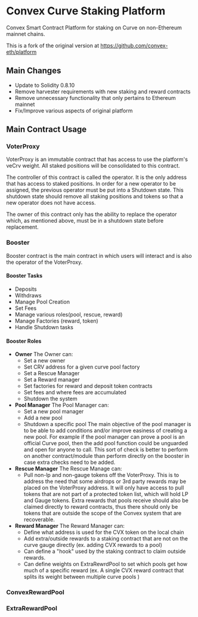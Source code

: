 
# Convex Curve Staking Platform
Convex Smart Contract Platform for staking on Curve on non-Ethereum mainnet chains.

This is a fork of the original version at https://github.com/convex-eth/platform


## Main Changes
- Update to Solidity 0.8.10
- Remove harvester requirements with new staking and reward contracts
- Remove unnecessary functionality that only pertains to Ethereum mainnet
- Fix/Improve various aspects of original platform

## Main Contract Usage

### VoterProxy
VoterProxy is an immutable contract that has access to use the platform's veCrv weight.  All staked positions will be consolidated to this contract.

The controller of this contract is called the operator. It is the only address that has access to staked positions.  In order for a new operator to be assigned, the previous operator must be put into a Shutdown state.  This shutdown state should remove all staking positions and tokens so that a new operator does not have access.

The owner of this contract only has the ability to replace the operator which, as mentioned above, must be in a shutdown state before replacement.


### Booster
Booster contract is the main contract in which users will interact and is also the operator of the VoterProxy.

#### Booster Tasks
- Deposits
- Withdraws
- Manage Pool Creation
- Set Fees
- Manage various roles(pool, rescue, reward)
- Manage Factories (reward, token)
- Handle Shutdown tasks

#### Booster Roles
- **Owner**
The Owner can:
	- Set a new owner
	- Set CRV address for a given curve pool factory
	- Set a Rescue Manager
	- Set a Reward manager
	- Set factories for reward and deposit token contracts
	- Set fees and where fees are accumulated
	- Shutdown the system
- **Pool Manager**
The Pool Manager can:
	- Set a new pool manager
	- Add a new pool
	- Shutdown a specific pool
The main objective of the pool manager is to be able to add conditions and/or improve easiness of creating a new pool. For example if the pool manager can prove a pool is an official Curve pool, then the add pool function could be unguarded and open for anyone to call.  This sort of check is better to perform on another contract/module than perform directly on the booster in case extra checks need to be added.
- **Rescue Manager**
The Rescue Manage can:
	- Pull non-lp and non-gauge tokens off the VoterProxy.  This is to address the need that some airdrops or 3rd party rewards may be placed on the VoterProxy address.  It will only have access to pull tokens that are not part of a protected token list, which will hold LP and Gauge tokens.  Extra rewards that pools receive should also be claimed directly to reward contracts, thus there should only be tokens that are outside the scope of the Convex system that are recoverable.
- **Reward Manager**
The Reward Manager can:
	- Define what address is used for the CVX token on the local chain
	- Add extra/outside rewards to a staking contract that are not on the curve gauge directly (ex. adding CVX rewards to a pool)
	- Can define a "hook" used by the staking contract to claim outside rewards.
	- Can define weights on ExtraRewrdPool to set which pools get how much of a specific reward (ex. A single CVX reward contract that splits its weight between multiple curve pools )

### ConvexRewardPool


### ExtraRewardPool


